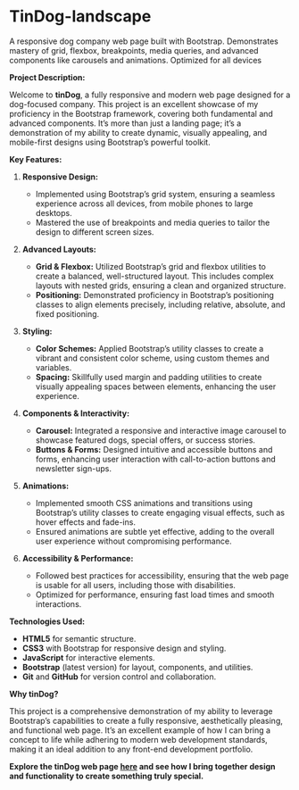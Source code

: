 # TinDog-landscape
A responsive dog company web page built with Bootstrap. Demonstrates mastery of grid, flexbox, breakpoints, media queries, and advanced components like carousels and animations. Optimized for all devices

**Project Description:**

Welcome to **tinDog**, a fully responsive and modern web page designed for a dog-focused company. This project is an excellent showcase of my proficiency in the Bootstrap framework, covering both fundamental and advanced components. It’s more than just a landing page; it’s a demonstration of my ability to create dynamic, visually appealing, and mobile-first designs using Bootstrap’s powerful toolkit.

**Key Features:**

1. **Responsive Design:**
   - Implemented using Bootstrap’s grid system, ensuring a seamless experience across all devices, from mobile phones to large desktops.
   - Mastered the use of breakpoints and media queries to tailor the design to different screen sizes.

2. **Advanced Layouts:**
   - **Grid & Flexbox:** Utilized Bootstrap’s grid and flexbox utilities to create a balanced, well-structured layout. This includes complex layouts with nested grids, ensuring a clean and organized structure.
   - **Positioning:** Demonstrated proficiency in Bootstrap’s positioning classes to align elements precisely, including relative, absolute, and fixed positioning.

3. **Styling:**
   - **Color Schemes:** Applied Bootstrap’s utility classes to create a vibrant and consistent color scheme, using custom themes and variables.
   - **Spacing:** Skillfully used margin and padding utilities to create visually appealing spaces between elements, enhancing the user experience.

4. **Components & Interactivity:**
   - **Carousel:** Integrated a responsive and interactive image carousel to showcase featured dogs, special offers, or success stories.
   - **Buttons & Forms:** Designed intuitive and accessible buttons and forms, enhancing user interaction with call-to-action buttons and newsletter sign-ups.

5. **Animations:**
   - Implemented smooth CSS animations and transitions using Bootstrap’s utility classes to create engaging visual effects, such as hover effects and fade-ins.
   - Ensured animations are subtle yet effective, adding to the overall user experience without compromising performance.

6. **Accessibility & Performance:**
   - Followed best practices for accessibility, ensuring that the web page is usable for all users, including those with disabilities.
   - Optimized for performance, ensuring fast load times and smooth interactions.

**Technologies Used:**
- **HTML5** for semantic structure.
- **CSS3** with Bootstrap for responsive design and styling.
- **JavaScript** for interactive elements.
- **Bootstrap** (latest version) for layout, components, and utilities.
- **Git** and **GitHub** for version control and collaboration.

**Why tinDog?**

This project is a comprehensive demonstration of my ability to leverage Bootstrap’s capabilities to create a fully responsive, aesthetically pleasing, and functional web page. It’s an excellent example of how I can bring a concept to life while adhering to modern web development standards, making it an ideal addition to any front-end development portfolio.

**Explore the tinDog web page [here](#) and see how I bring together design and functionality to create something truly special.** 

